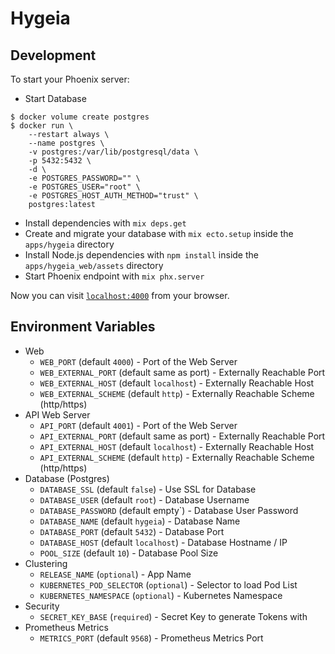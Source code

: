 # Hygeia

## Development

To start your Phoenix server:

* Start Database

```console
$ docker volume create postgres
$ docker run \                                                                                                                 
    --restart always \ 
    --name postgres \
    -v postgres:/var/lib/postgresql/data \
    -p 5432:5432 \
    -d \
    -e POSTGRES_PASSWORD="" \
    -e POSTGRES_USER="root" \
    -e POSTGRES_HOST_AUTH_METHOD="trust" \
    postgres:latest
```

  * Install dependencies with `mix deps.get`
  * Create and migrate your database with `mix ecto.setup` inside the `apps/hygeia` directory
  * Install Node.js dependencies with `npm install` inside the `apps/hygeia_web/assets` directory
  * Start Phoenix endpoint with `mix phx.server`

Now you can visit [`localhost:4000`](http://localhost:4000) from your browser.

## Environment Variables

* Web
  * `WEB_PORT` (default `4000`) - Port of the Web Server
  * `WEB_EXTERNAL_PORT` (default same as port) - Externally Reachable Port
  * `WEB_EXTERNAL_HOST` (default `localhost`) - Externally Reachable Host
  * `WEB_EXTERNAL_SCHEME` (default `http`) - Externally Reachable Scheme (http/https)
* API Web Server
  * `API_PORT` (default `4001`) - Port of the Web Server
  * `API_EXTERNAL_PORT` (default same as port) - Externally Reachable Port
  * `API_EXTERNAL_HOST` (default `localhost`) - Externally Reachable Host
  * `API_EXTERNAL_SCHEME` (default `http`) - Externally Reachable Scheme (http/https)
* Database (Postgres)
  * `DATABASE_SSL` (default `false`) - Use SSL for Database
  * `DATABASE_USER` (default `root`) - Database Username
  * `DATABASE_PASSWORD` (default empty`) - Database User Password
  * `DATABASE_NAME` (default `hygeia`) - Database Name
  * `DATABASE_PORT` (default `5432`) - Database Port
  * `DATABASE_HOST` (default `localhost`) - Database Hostname / IP
  * `POOL_SIZE` (default `10`) - Database Pool Size
* Clustering
  * `RELEASE_NAME` (`optional`) - App Name
  * `KUBERNETES_POD_SELECTOR` (`optional`) - Selector to load Pod List
  * `KUBERNETES_NAMESPACE` (`optional`) - Kubernetes Namespace
* Security
  * `SECRET_KEY_BASE` (`required`) - Secret Key to generate Tokens with
* Prometheus Metrics
  * `METRICS_PORT` (default `9568`) - Prometheus Metrics Port